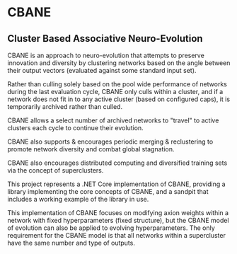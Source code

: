 # CBANE
## Cluster Based Associative Neuro-Evolution
CBANE is an approach to neuro-evolution that attempts to preserve innovation and diversity by clustering networks based on the angle between their output vectors (evaluated against some standard input set).

Rather than culling solely based on the pool wide performance of networks during the last evaluation cycle, CBANE only culls within a cluster, and if a network does not fit in to any active cluster (based on configured caps), it is temporarily archived rather than culled.

CBANE allows a select number of archived networks to "travel" to active clusters each cycle to continue their evolution.

CBANE also supports & encourages periodic merging & reclustering to promote network diversity and combat global stagnation.

CBANE also encourages distributed computing and diversified training sets via the concept of superclusters.

This project represents a .NET Core implementation of CBANE, providing a library implementing the core concepts of CBANE, and a sandpit that includes a working example of the library in use.

This implementation of CBANE focuses on modifying axion weights within a network with fixed hyperparameters (fixed structure), but the CBANE model of evolution can also be applied to evolving hyperparameters. The only requirement for the CBANE model is that all networks within a supercluster have the same number and type of outputs.
